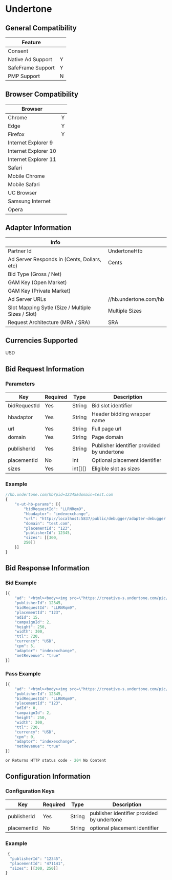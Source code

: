 # Undertone
## General Compatibility
|Feature|  |
|---|---|
| Consent |  |
| Native Ad Support | Y |
| SafeFrame Support | Y |
| PMP Support | N |
 
## Browser Compatibility
| Browser |  |
|--- |---|
| Chrome | Y |
| Edge | Y |
| Firefox | Y |
| Internet Explorer 9 |  |
| Internet Explorer 10 |  |
| Internet Explorer 11 |  |
| Safari |  |
| Mobile Chrome | |
| Mobile Safari | |
| UC Browser | |
| Samsung Internet | |
| Opera | |
 
## Adapter Information
| Info | |
|---|---|
| Partner Id | UndertoneHtb |
| Ad Server Responds in (Cents, Dollars, etc) | Cents |
| Bid Type (Gross / Net) | |
| GAM Key (Open Market) | |
| GAM Key (Private Market) | |
| Ad Server URLs | //hb.undertone.com/hb |
| Slot Mapping Sytle (Size / Multiple Sizes / Slot) | Multiple Sizes |
| Request Architecture (MRA / SRA) | SRA |
 
## Currencies Supported
USD
 
## Bid Request Information
### Parameters
| Key | Required | Type | Description |
|---|---|---|---|
| bidRequestId | Yes | String | Bid slot identifier |
| hbadaptor | Yes | String | Header bidding wrapper name |
| url | Yes | String | Full page url |
| domain | Yes | String | Page domain |
| publisherId | Yes | String | Publisher identifier provided by undertone |
| placementId | No | Int | Optional placement identifier |
| sizes | Yes | int[][] | Eligible slot as sizes |
 
### Example
```javascript
//hb.undertone.com/hb?pid=12345&domain=test.com
{
	"x-ut-hb-params": [{
		"bidRequestId": "LLRNRqm9",
		"hbadaptor": "indexexchange",
		"url": "http://localhost:5837/public/debugger/adapter-debugger.html",
		"domain": "test.com",
		"placementId": "123",
		"publisherId": 12345,
		"sizes": [[300,
		250]]
	}]
}
```
 
## Bid Response Information
### Bid Example
```javascript
[{
	"ad": "<html><body><img src=\"https://creative-s.undertone.com/pic/unnamed.png\"><\/body><\/html>",
	"publisherId": 12345,
	"bidRequestId": "LLRNRqm9",
	"placementId": "123",
	"adId": 15,
	"campaignId": 2,
	"height": 250,
	"width": 300,
	"ttl": 720,
	"currency": "USD",
	"cpm": 5,
	"adaptor": "indexexchange",
	"netRevenue": "true"
}] 
```
### Pass Example
```javascript
[{
	"ad": "<html><body><img src=\"https://creative-s.undertone.com/pic/unnamed.png\"><\/body><\/html>",
	"publisherId": 12345,
	"bidRequestId": "LLRNRqm9",
	"placementId": "123",
	"adId": 0,
	"campaignId": 2,
	"height": 250,
	"width": 300,
	"ttl": 720,
	"currency": "USD",
	"cpm": 0,
	"adaptor": "indexexchange",
	"netRevenue": "true"
}] 

or Returns HTTP status code - 204 No Content
```
 
## Configuration Information
### Configuration Keys
| Key | Required | Type | Description |
|---|---|---|---|
| publisherId | Yes | String | publisher identifier provided by undertone |
| placementId | No | String | optional placement identifier |
### Example
```javascript
 {
  "publisherId": "12345",
  "placementId": "471141",
  "sizes": [[300, 250]]
} 
```
